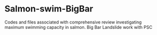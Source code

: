 # Salmon-swim-BigBar
Codes and files associated with comprehensive review investigating maximum swimming capacity in salmon. Big Bar Landslide work with PSC
